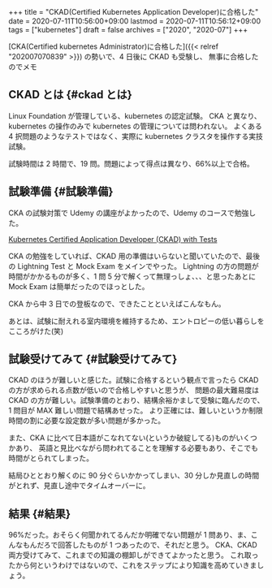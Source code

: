 +++
title = "CKAD(Certified Kubernetes Application Developer)に合格した"
date = 2020-07-11T10:56:00+09:00
lastmod = 2020-07-11T10:56:12+09:00
tags = ["kubernetes"]
draft = false
archives = ["2020", "2020-07"]
+++

[CKA(Certified kubernetes Administrator)に合格した]({{< relref "202007070839" >}}) の勢いで、4 日後に CKAD も受験し、
無事に合格したのでメモ

## CKAD とは {#ckad とは}

Linux Foundation が管理している、kubernetes の認定試験。
CKA と異なり、kubernetes の操作のみで kubernetes の管理については問われない。
よくある 4 択問題のようなテストではなく、実際に kubernetes クラスタを操作する実技試験。

試験時間は 2 時間で、19 問。問題によって得点は異なり、66%以上で合格。

## 試験準備 {#試験準備}

CKA の試験対策で Udemy の講座がよかったので、Udemy のコースで勉強した。

[Kubernetes Certified Application Developer (CKAD) with Tests](https://px.a8.net/svt/ejp?a8mat=3BHUM0+C6720I+3L4M+BW8O2&a8ejpredirect=https%3A%2F%2Fwww.udemy.com%2Fcourse%2Fcertified-kubernetes-application-developer%2F)

CKA の勉強をしていれば、CKAD 用の準備はいらないと聞いていたので、最後の Lightning Test と Mock Exam をメインでやった。
Lightning の方の問題が時間がかかるものが多く、1 問 5 分で解くって無理っしょ、、、と思ったあとに Mock Exam は簡単だったのでほっとした。

CKA から中 3 日での登板なので、できたことといえばこんなもん。

あとは、試験に耐えれる室内環境を維持するため、エントロピーの低い暮らしをこころがけた(笑)

## 試験受けてみて {#試験受けてみて}

CKAD のほうが難しいと感じた。試験に合格するという観点で言ったら CKAD の方が求められる点数が低いので合格しやすいと思うが、
問題の最大難易度は CKAD の方が難しい。試験準備のとおり、結構余裕かまして受験に臨んだので、1 問目が MAX 難しい問題で結構あせった。
より正確には、難しいというか制限時間の割に必要な設定数が多い問題が多かった。

また、CKA に比べて日本語がこなれてない(というか破綻してる)ものがいくつかあり、
英語と見比べながら問われてることを理解する必要もあり、そこでも時間がとられてしまった。

結局ひととおり解くのに 90 分ぐらいかかってしまい、30 分しか見直しの時間がとれず、見直し途中でタイムオーバーに。

## 結果 {#結果}

96%だった。おそらく何聞かれてるんだか明確でない問題が 1 問あり、ま、こんなもんだろで回答したものが 1 つあったので、それだと思う。
CKA、CKAD 両方受けてみて、これまでの知識の棚卸しができてよかったと思う。
これ取ったから何というわけではないので、これをステップにより知識を高めていきましょう。
